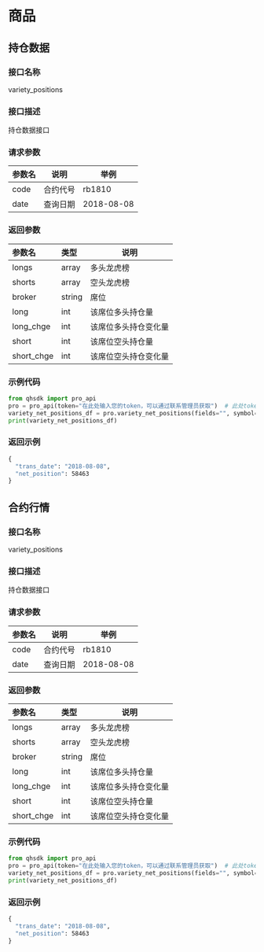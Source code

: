 # 商品

## 持仓数据

### 接口名称

variety_positions

### 接口描述

持仓数据接口

### 请求参数

|参数名|说明|举例|
|-----  |-----|-----|
|code |合约代号   |rb1810  |
|date |查询日期   |2018-08-08  |

### 返回参数

|参数名|类型|说明|
|:-----  |:-----|-----|
|longs |array   |多头龙虎榜  |
|shorts |array   |空头龙虎榜  |
|broker |string   |席位  |
|long |int   |该席位多头持仓量  |
|long_chge |int   |该席位多头持仓变化量  |
|short |int   |该席位空头持仓量  |
|short_chge |int   |该席位空头持仓变化量  |

### 示例代码

```python
from qhsdk import pro_api
pro = pro_api(token="在此处输入您的token，可以通过联系管理员获取")  # 此处token默认会转存到您本地，仅需要输入一次
variety_net_positions_df = pro.variety_net_positions(fields="", symbol="RB", broker="永安期货", date="2018-08-08")
print(variety_net_positions_df)
```

### 返回示例

```cmd
{
  "trans_date": "2018-08-08",
  "net_position": 58463
}
```

## 合约行情

### 接口名称

variety_positions

### 接口描述

持仓数据接口

### 请求参数

|参数名|说明|举例|
|-----  |-----|-----|
|code |合约代号   |rb1810  |
|date |查询日期   |2018-08-08  |

### 返回参数

|参数名|类型|说明|
|:-----  |:-----|-----|
|longs |array   |多头龙虎榜  |
|shorts |array   |空头龙虎榜  |
|broker |string   |席位  |
|long |int   |该席位多头持仓量  |
|long_chge |int   |该席位多头持仓变化量  |
|short |int   |该席位空头持仓量  |
|short_chge |int   |该席位空头持仓变化量  |

### 示例代码

```python
from qhsdk import pro_api
pro = pro_api(token="在此处输入您的token，可以通过联系管理员获取")  # 此处token默认会转存到您本地，仅需要输入一次
variety_net_positions_df = pro.variety_net_positions(fields="", symbol="RB", broker="永安期货", date="2018-08-08")
print(variety_net_positions_df)
```

### 返回示例

```cmd
{
  "trans_date": "2018-08-08",
  "net_position": 58463
}
```